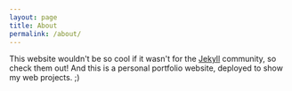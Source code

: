 ```yaml
---
layout: page
title: About
permalink: /about/
---
```


This website wouldn't be so cool if it wasn't for the <a href="https://jekyllrb.com/community/">Jekyll</a> community, so check them out! And this is a personal portfolio website, deployed to show my web projects. ;) 
